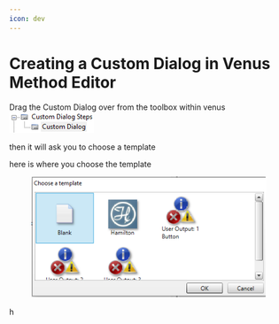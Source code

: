 ```yaml
---
icon: dev
---
```


# Creating a Custom Dialog in Venus Method Editor

Drag the Custom Dialog over from the toolbox within venus\
![](<../../../.gitbook/assets/image (3).png>)



then it will ask you to choose a template



here is where you choose the template

<figure><img src="../../../.gitbook/assets/image (2).png" alt=""><figcaption></figcaption></figure>

h
